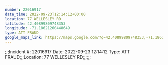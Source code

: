 ```yaml
---
number: 22016917
date_time: 2022-09-23T12:14:12+00:00
location: 77 WELLESLEY RD
latitude: 42.40899809748353
longitude: -71.18621260448649
type: ATT FRAUD
google_maps_link: https://maps.google.com/?q=42.40899809748353,-71.18621260448649
---
```


;;;Incident #: 22016917   Date: 2022-09-23 12:14:12   Type: ATT FRAUD;;;Location: 77 WELLESLEY RD;;;;;;
